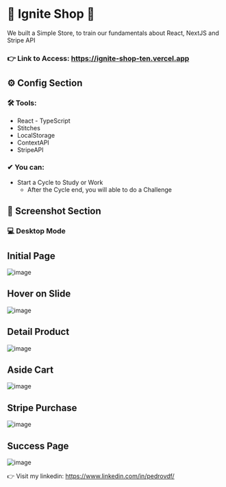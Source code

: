 
# 🚀 Ignite Shop 🚀

We built a Simple Store, to train our fundamentals about React, NextJS and Stripe API

### 👉 Link to Access: https://ignite-shop-ten.vercel.app

## ⚙ Config Section

 ### 🛠 Tools:
 - React - TypeScript
 - Stitches
 - LocalStorage
 - ContextAPI
 - StripeAPI
 
### ✔ You can:
- Start a Cycle to Study or Work
  - After the Cycle end, you will able to do a Challenge


 ## 📸 Screenshot Section
### 💻 Desktop Mode

## Initial Page
![image](https://user-images.githubusercontent.com/62482908/194675710-904a0f8a-82dc-447f-9da9-309c84dd01ab.png)

## Hover on Slide
![image](https://user-images.githubusercontent.com/62482908/194675714-3273416a-bc49-4d62-a59a-25e3e3fda563.png)

## Detail Product
![image](https://user-images.githubusercontent.com/62482908/194675734-c382bd7a-be98-4bfb-884f-133b470aa1f8.png)

## Aside Cart
![image](https://user-images.githubusercontent.com/62482908/194675745-9c26e5bf-c76f-4236-be08-5a382c9e7221.png)

## Stripe Purchase
![image](https://user-images.githubusercontent.com/62482908/194675755-77cc177d-4050-4d8b-bf41-ed6afbce476b.png)

## Success Page
![image](https://user-images.githubusercontent.com/62482908/194675777-f0a16a15-e318-4a97-ac72-c1c4852d7ba1.png)

👉 Visit my linkedin: https://www.linkedin.com/in/pedrovdf/
